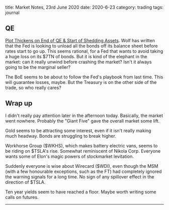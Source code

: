 title: Market Notes, 23rd June 2020
date: 2020-6-23
category: trading
tags: journal
 
## QE 

[Plot Thickens on End of QE & Start of Shedding Assets](https://wolfstreet.com/2020/06/22/plot-thickens-on-end-of-qe-start-of-shedding-assets/).
Wolf has written that the Fed is looking to unload all the bonds off its balance sheet before rates start to go up.
This seems rational, for a Fed that wants to avoid taking a huge loss on its $7TN of bonds.
But it is kind of the elephant in the market: can it really unwind before crashing the market?
Isn't it always going to be the marginal seller?

The BoE seems to be about to follow the Fed's playbook from last time.
This will guarantee losses, maybe. But the Treasury is on the other side of the trade,
so who really cares?

## Wrap up

I didn't really pay attention later in the afternoon today. 
Basically, the market went nowhere.
Probably the "Giant Five" gave the overall market some lift.

Gold seems to be attracting some interest, even if it isn't really making much headway.
Bonds are struggling to break higher.

Workhorse Group ($WKHS), which makes battery electric vans, seems to be riding on $TSLA's rise. 
Somewhat reminiscent of Nikola Corp.
Everyone wants some of Elon's magic powers of stockmarket levitation.

Suddenly everyone is wise about Wirecard ($WDI), even though the MSM (with a few honourable exceptions, such as the FT) had completely ignored the warning signals for a long time.
No sign of any spillover effect in the direction of $TSLA.

Ten year yields seem to have reached a floor. Maybe worth writing some calls on futures.

---